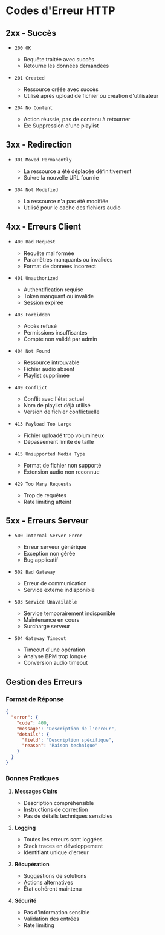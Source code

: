 # Codes d'Erreur HTTP

## 2xx - Succès

- `200 OK`
  - Requête traitée avec succès
  - Retourne les données demandées

- `201 Created`
  - Ressource créée avec succès
  - Utilisé après upload de fichier ou création d'utilisateur

- `204 No Content`
  - Action réussie, pas de contenu à retourner
  - Ex: Suppression d'une playlist

## 3xx - Redirection

- `301 Moved Permanently`
  - La ressource a été déplacée définitivement
  - Suivre la nouvelle URL fournie

- `304 Not Modified`
  - La ressource n'a pas été modifiée
  - Utilisé pour le cache des fichiers audio

## 4xx - Erreurs Client

- `400 Bad Request`
  - Requête mal formée
  - Paramètres manquants ou invalides
  - Format de données incorrect

- `401 Unauthorized`
  - Authentification requise
  - Token manquant ou invalide
  - Session expirée

- `403 Forbidden`
  - Accès refusé
  - Permissions insuffisantes
  - Compte non validé par admin

- `404 Not Found`
  - Ressource introuvable
  - Fichier audio absent
  - Playlist supprimée

- `409 Conflict`
  - Conflit avec l'état actuel
  - Nom de playlist déjà utilisé
  - Version de fichier conflictuelle

- `413 Payload Too Large`
  - Fichier uploadé trop volumineux
  - Dépassement limite de taille

- `415 Unsupported Media Type`
  - Format de fichier non supporté
  - Extension audio non reconnue

- `429 Too Many Requests`
  - Trop de requêtes
  - Rate limiting atteint

## 5xx - Erreurs Serveur

- `500 Internal Server Error`
  - Erreur serveur générique
  - Exception non gérée
  - Bug applicatif

- `502 Bad Gateway`
  - Erreur de communication
  - Service externe indisponible

- `503 Service Unavailable`
  - Service temporairement indisponible
  - Maintenance en cours
  - Surcharge serveur

- `504 Gateway Timeout`
  - Timeout d'une opération
  - Analyse BPM trop longue
  - Conversion audio timeout

## Gestion des Erreurs

### Format de Réponse

```json
{
  "error": {
    "code": 400,
    "message": "Description de l'erreur",
    "details": {
      "field": "Description spécifique",
      "reason": "Raison technique"
    }
  }
}
```

### Bonnes Pratiques

1. **Messages Clairs**
   - Description compréhensible
   - Instructions de correction
   - Pas de détails techniques sensibles

2. **Logging**
   - Toutes les erreurs sont loggées
   - Stack traces en développement
   - Identifiant unique d'erreur

3. **Récupération**
   - Suggestions de solutions
   - Actions alternatives
   - État cohérent maintenu

4. **Sécurité**
   - Pas d'information sensible
   - Validation des entrées
   - Rate limiting
